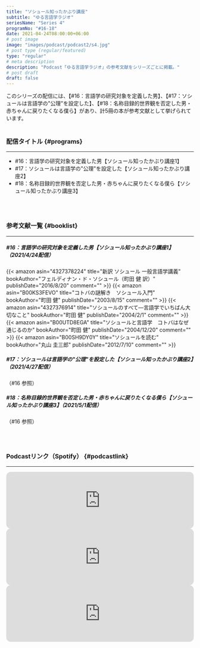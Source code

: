 ```yaml
---
title: "ソシュール知ったかぶり講座"
subtitle: "ゆる言語学ラジオ"
seriesName: "Series 4"
programNo: "#16-18"
date: 2021-04-24T08:00:00+06:00
# post image
image: "images/podcast/podcast2/s4.jpg"
# post type (regular/featured)
type: "regular"
# meta description
description: "Podcast「ゆる言語学ラジオ」の参考文献をシリーズごとに掲載。"
# post draft
draft: false
---
```


このシリーズの配信には、【#16：言語学の研究対象を定義した男】、【#17：ソシュールは言語学の"公理"を設定した】、【#18：名称目録的世界観を否定した男・赤ちゃんに戻りたくなる僕ら】があり、計5冊の本が参考文献として挙げられています。<br>
<br>

### 配信タイトル {#programs}
<hr>

* #16：言語学の研究対象を定義した男【ソシュール知ったかぶり講座1】
* #17：ソシュールは言語学の"公理"を設定した【ソシュール知ったかぶり講座2】
* #18：名称目録的世界観を否定した男・赤ちゃんに戻りたくなる僕ら【ソシュール知ったかぶり講座3】

<br>
<br>

### 参考文献一覧 {#booklist}
<hr>

##### #16：言語学の研究対象を定義した男【ソシュール知ったかぶり講座1】（2021/4/24配信）
{{< amazon asin="4327378224" title="新訳 ソシュール 一般言語学講義" bookAuthor="フェルディナン・ド・ソシュール（町田 健 訳）" publishDate="2016/8/20" comment="" >}}
{{< amazon asin="B00KS3FEVO" title="コトバの謎解き　ソシュール入門" bookAuthor="町田 健" publishDate="2003/8/15" comment="" >}}
{{< amazon asin="4327376914" title="ソシュールのすべて―言語学でいちばん大切なこと" bookAuthor="町田 健" publishDate="2004/2/1" comment="" >}}
{{< amazon asin="B00UTD8EGA" title="ソシュールと言語学　コトバはなぜ通じるのか" bookAuthor="町田 健" publishDate="2004/12/20" comment="" >}}
{{< amazon asin="B00SH9DY0Y" title="ソシュールを読む" bookAuthor="丸山 圭三郎" publishDate="2012/7/10" comment="" >}}
<br>

##### #17：ソシュールは言語学の"公理"を設定した【ソシュール知ったかぶり講座2】（2021/4/27配信）
（#16 参照）
<br>

##### #18：名称目録的世界観を否定した男・赤ちゃんに戻りたくなる僕ら【ソシュール知ったかぶり講座3】（2021/5/1配信）
（#16 参照）



<br>
<br>

### Podcastリンク（Spotify） {#podcastlink}
<hr>

<iframe style="border-radius:12px" src="https://open.spotify.com/embed/episode/6Dj5RZ5i95GPRRBR1DHFyY?utm_source=generator" width="100%" height="152" frameBorder="0" allowfullscreen="" allow="autoplay; clipboard-write; encrypted-media; fullscreen; picture-in-picture"></iframe>
<iframe style="border-radius:12px" src="https://open.spotify.com/embed/episode/72y5S0jeU23RLOLoQkE7D8?utm_source=generator" width="100%" height="152" frameBorder="0" allowfullscreen="" allow="autoplay; clipboard-write; encrypted-media; fullscreen; picture-in-picture"></iframe>
<iframe style="border-radius:12px" src="https://open.spotify.com/embed/episode/5HEkjYmcE5Yc1VPmw2rCCl?utm_source=generator" width="100%" height="152" frameBorder="0" allowfullscreen="" allow="autoplay; clipboard-write; encrypted-media; fullscreen; picture-in-picture"></iframe>
